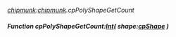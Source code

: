 _[chipmunk](../../modules/chipmunk/chipmunk-module.md):[chipmunk](../../modules/chipmunk/chipmunk-module.md).cpPolyShapeGetCount_
##### Function cpPolyShapeGetCount:[Int](../../modules/wonkey/wonkey-types-int.md)( shape:[cpShape](../../modules/chipmunk/chipmunk-cpshape.md) )
